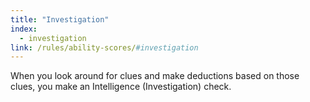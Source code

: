 ```yaml
---
title: "Investigation"
index:
  - investigation
link: /rules/ability-scores/#investigation
---
```

When you look around for clues and make deductions based on those clues, you make an Intelligence (Investigation) check.
